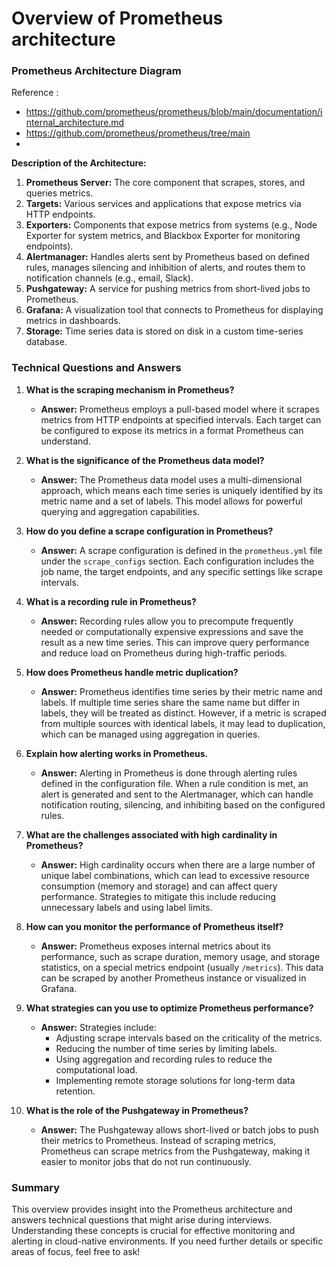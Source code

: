 # Overview of Prometheus architecture

### Prometheus Architecture Diagram
Reference :
- https://github.com/prometheus/prometheus/blob/main/documentation/internal_architecture.md
- https://github.com/prometheus/prometheus/tree/main
- 
**Description of the Architecture:**
1. **Prometheus Server:** The core component that scrapes, stores, and queries metrics.
2. **Targets:** Various services and applications that expose metrics via HTTP endpoints.
3. **Exporters:** Components that expose metrics from systems (e.g., Node Exporter for system metrics, and Blackbox Exporter for monitoring endpoints).
4. **Alertmanager:** Handles alerts sent by Prometheus based on defined rules, manages silencing and inhibition of alerts, and routes them to notification channels (e.g., email, Slack).
5. **Pushgateway:** A service for pushing metrics from short-lived jobs to Prometheus.
6. **Grafana:** A visualization tool that connects to Prometheus for displaying metrics in dashboards.
7. **Storage:** Time series data is stored on disk in a custom time-series database.

### Technical Questions and Answers

1. **What is the scraping mechanism in Prometheus?**
   - **Answer:** Prometheus employs a pull-based model where it scrapes metrics from HTTP endpoints at specified intervals. Each target can be configured to expose its metrics in a format Prometheus can understand.

2. **What is the significance of the Prometheus data model?**
   - **Answer:** The Prometheus data model uses a multi-dimensional approach, which means each time series is uniquely identified by its metric name and a set of labels. This model allows for powerful querying and aggregation capabilities.

3. **How do you define a scrape configuration in Prometheus?**
   - **Answer:** A scrape configuration is defined in the `prometheus.yml` file under the `scrape_configs` section. Each configuration includes the job name, the target endpoints, and any specific settings like scrape intervals.

4. **What is a recording rule in Prometheus?**
   - **Answer:** Recording rules allow you to precompute frequently needed or computationally expensive expressions and save the result as a new time series. This can improve query performance and reduce load on Prometheus during high-traffic periods.

5. **How does Prometheus handle metric duplication?**
   - **Answer:** Prometheus identifies time series by their metric name and labels. If multiple time series share the same name but differ in labels, they will be treated as distinct. However, if a metric is scraped from multiple sources with identical labels, it may lead to duplication, which can be managed using aggregation in queries.

6. **Explain how alerting works in Prometheus.**
   - **Answer:** Alerting in Prometheus is done through alerting rules defined in the configuration file. When a rule condition is met, an alert is generated and sent to the Alertmanager, which can handle notification routing, silencing, and inhibiting based on the configured rules.

7. **What are the challenges associated with high cardinality in Prometheus?**
   - **Answer:** High cardinality occurs when there are a large number of unique label combinations, which can lead to excessive resource consumption (memory and storage) and can affect query performance. Strategies to mitigate this include reducing unnecessary labels and using label limits.

8. **How can you monitor the performance of Prometheus itself?**
   - **Answer:** Prometheus exposes internal metrics about its performance, such as scrape duration, memory usage, and storage statistics, on a special metrics endpoint (usually `/metrics`). This data can be scraped by another Prometheus instance or visualized in Grafana.

9. **What strategies can you use to optimize Prometheus performance?**
   - **Answer:** Strategies include:
     - Adjusting scrape intervals based on the criticality of the metrics.
     - Reducing the number of time series by limiting labels.
     - Using aggregation and recording rules to reduce the computational load.
     - Implementing remote storage solutions for long-term data retention.

10. **What is the role of the Pushgateway in Prometheus?**
    - **Answer:** The Pushgateway allows short-lived or batch jobs to push their metrics to Prometheus. Instead of scraping metrics, Prometheus can scrape metrics from the Pushgateway, making it easier to monitor jobs that do not run continuously.

### Summary
This overview provides insight into the Prometheus architecture and answers technical questions that might arise during interviews. 
Understanding these concepts is crucial for effective monitoring and alerting in cloud-native environments. 
If you need further details or specific areas of focus, feel free to ask!
